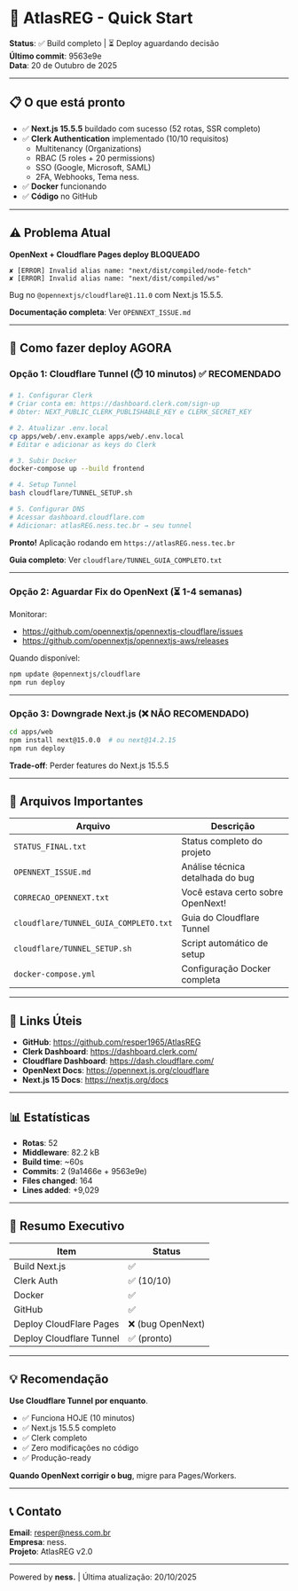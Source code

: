 # 🚀 AtlasREG - Quick Start

**Status**: ✅ Build completo | ⏳ Deploy aguardando decisão  
**Último commit**: 9563e9e  
**Data**: 20 de Outubro de 2025

---

## 📋 O que está pronto

- ✅ **Next.js 15.5.5** buildado com sucesso (52 rotas, SSR completo)
- ✅ **Clerk Authentication** implementado (10/10 requisitos)
  - Multitenancy (Organizations)
  - RBAC (5 roles + 20 permissions)
  - SSO (Google, Microsoft, SAML)
  - 2FA, Webhooks, Tema ness.
- ✅ **Docker** funcionando
- ✅ **Código** no GitHub

---

## ⚠️ Problema Atual

**OpenNext + Cloudflare Pages deploy BLOQUEADO**

```
✘ [ERROR] Invalid alias name: "next/dist/compiled/node-fetch"
✘ [ERROR] Invalid alias name: "next/dist/compiled/ws"
```

Bug no `@opennextjs/cloudflare@1.11.0` com Next.js 15.5.5.

**Documentação completa**: Ver `OPENNEXT_ISSUE.md`

---

## 🎯 Como fazer deploy AGORA

### Opção 1: Cloudflare Tunnel (⏱️ 10 minutos) ✅ RECOMENDADO

```bash
# 1. Configurar Clerk
# Criar conta em: https://dashboard.clerk.com/sign-up
# Obter: NEXT_PUBLIC_CLERK_PUBLISHABLE_KEY e CLERK_SECRET_KEY

# 2. Atualizar .env.local
cp apps/web/.env.example apps/web/.env.local
# Editar e adicionar as keys do Clerk

# 3. Subir Docker
docker-compose up --build frontend

# 4. Setup Tunnel
bash cloudflare/TUNNEL_SETUP.sh

# 5. Configurar DNS
# Acessar dashboard.cloudflare.com
# Adicionar: atlasREG.ness.tec.br → seu tunnel
```

**Pronto!** Aplicação rodando em `https://atlasREG.ness.tec.br`

**Guia completo**: Ver `cloudflare/TUNNEL_GUIA_COMPLETO.txt`

---

### Opção 2: Aguardar Fix do OpenNext (⏳ 1-4 semanas)

Monitorar:
- https://github.com/opennextjs/opennextjs-cloudflare/issues
- https://github.com/opennextjs/opennextjs-aws/releases

Quando disponível:
```bash
npm update @opennextjs/cloudflare
npm run deploy
```

---

### Opção 3: Downgrade Next.js (❌ NÃO RECOMENDADO)

```bash
cd apps/web
npm install next@15.0.0  # ou next@14.2.15
npm run deploy
```

**Trade-off**: Perder features do Next.js 15.5.5

---

## 📁 Arquivos Importantes

| Arquivo | Descrição |
|---------|-----------|
| `STATUS_FINAL.txt` | Status completo do projeto |
| `OPENNEXT_ISSUE.md` | Análise técnica detalhada do bug |
| `CORRECAO_OPENNEXT.txt` | Você estava certo sobre OpenNext! |
| `cloudflare/TUNNEL_GUIA_COMPLETO.txt` | Guia do Cloudflare Tunnel |
| `cloudflare/TUNNEL_SETUP.sh` | Script automático de setup |
| `docker-compose.yml` | Configuração Docker completa |

---

## 🔗 Links Úteis

- **GitHub**: https://github.com/resper1965/AtlasREG
- **Clerk Dashboard**: https://dashboard.clerk.com/
- **Cloudflare Dashboard**: https://dash.cloudflare.com/
- **OpenNext Docs**: https://opennext.js.org/cloudflare
- **Next.js 15 Docs**: https://nextjs.org/docs

---

## 📊 Estatísticas

- **Rotas**: 52
- **Middleware**: 82.2 kB
- **Build time**: ~60s
- **Commits**: 2 (9a1466e + 9563e9e)
- **Files changed**: 164
- **Lines added**: +9,029

---

## 🏁 Resumo Executivo

| Item | Status |
|------|--------|
| Build Next.js | ✅ |
| Clerk Auth | ✅ (10/10) |
| Docker | ✅ |
| GitHub | ✅ |
| Deploy CloudFlare Pages | ❌ (bug OpenNext) |
| Deploy Cloudflare Tunnel | ✅ (pronto) |

---

## 💡 Recomendação

**Use Cloudflare Tunnel por enquanto**.

- ✅ Funciona HOJE (10 minutos)
- ✅ Next.js 15.5.5 completo
- ✅ Clerk completo
- ✅ Zero modificações no código
- ✅ Produção-ready

**Quando OpenNext corrigir o bug**, migre para Pages/Workers.

---

## 📞 Contato

**Email**: resper@ness.com.br  
**Empresa**: ness.  
**Projeto**: AtlasREG v2.0

---

Powered by **ness.** | Última atualização: 20/10/2025


